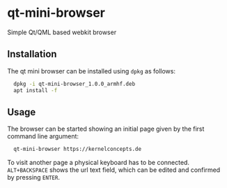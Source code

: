 # qt-mini-browser
Simple Qt/QML based webkit browser

## Installation

The qt mini browser can be installed using `dpkg` as follows:
``` bash
  dpkg -i qt-mini-browser_1.0.0_armhf.deb
  apt install -f
```

## Usage

The browser can be started showing an initial page given by the first command line argument:
``` bash
  qt-mini-browser https://kernelconcepts.de
```
To visit another page a physical keyboard has to be connected. `ALT+BACKSPACE` shows the url text field, which can be edited and confirmed by pressing `ENTER`.
